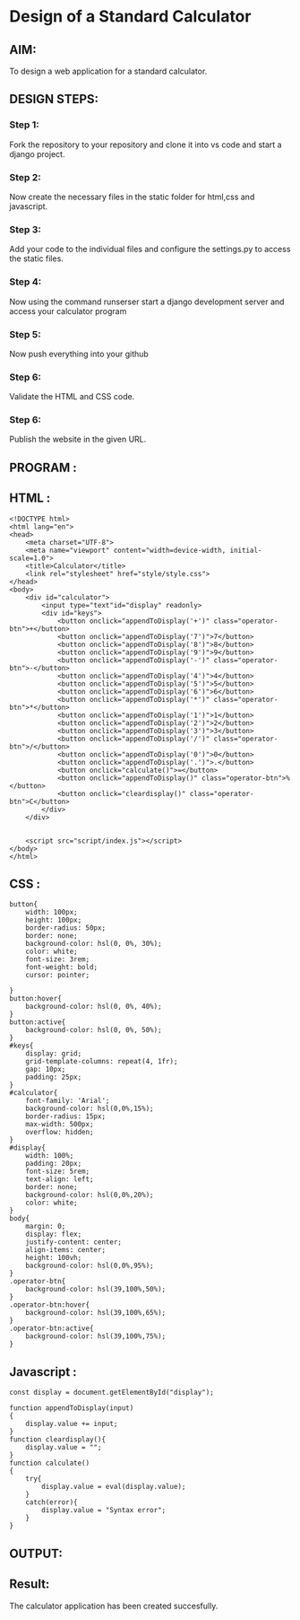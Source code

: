 # Design of a Standard Calculator

## AIM:

To design a web application for a standard calculator.

## DESIGN STEPS:

### Step 1:
Fork the repository to your repository and clone it into vs code and start a django project.

### Step 2:
Now create the necessary files in the static folder for html,css and javascript.

### Step 3:
Add your code to the individual files and configure the settings.py to access the static files.

### Step 4:
Now using the command runserser start a django development server and access your calculator program

### Step 5:
Now push everything into your github
### Step 6:

Validate the HTML and CSS code.

### Step 6:

Publish the website in the given URL.

## PROGRAM :
## HTML :

```
<!DOCTYPE html>
<html lang="en">
<head>
    <meta charset="UTF-8">
    <meta name="viewport" content="width=device-width, initial-scale=1.0">
    <title>Calculator</title>
    <link rel="stylesheet" href="style/style.css">
</head>
<body>
    <div id="calculator">
        <input type="text"id="display" readonly>
        <div id="keys">
            <button onclick="appendToDisplay('+')" class="operator-btn">+</button>
            <button onclick="appendToDisplay('7')">7</button>
            <button onclick="appendToDisplay('8')">8</button>
            <button onclick="appendToDisplay('9')">9</button>
            <button onclick="appendToDisplay('-')" class="operator-btn">-</button>
            <button onclick="appendToDisplay('4')">4</button>
            <button onclick="appendToDisplay('5')">5</button>
            <button onclick="appendToDisplay('6')">6</button>
            <button onclick="appendToDisplay('*')" class="operator-btn">*</button>
            <button onclick="appendToDisplay('1')">1</button>
            <button onclick="appendToDisplay('2')">2</button>
            <button onclick="appendToDisplay('3')">3</button>
            <button onclick="appendToDisplay('/')" class="operator-btn">/</button>
            <button onclick="appendToDisplay('0')">0</button>
            <button onclick="appendToDisplay('.')">.</button>
            <button onclick="calculate()">=</button>
            <button onclick="appendToDisplay()" class="operator-btn">%</button>
            <button onclick="cleardisplay()" class="operator-btn">C</button>
        </div>
    </div>


    <script src="script/index.js"></script>
</body>
</html>
```
## CSS :

```
button{
    width: 100px;
    height: 100px;
    border-radius: 50px;
    border: none;
    background-color: hsl(0, 0%, 30%);
    color: white;
    font-size: 3rem;
    font-weight: bold;
    cursor: pointer;

}
button:hover{
    background-color: hsl(0, 0%, 40%);
}
button:active{
    background-color: hsl(0, 0%, 50%);
}
#keys{
    display: grid;
    grid-template-columns: repeat(4, 1fr);
    gap: 10px;
    padding: 25px;
}
#calculator{
    font-family: 'Arial';
    background-color: hsl(0,0%,15%);
    border-radius: 15px;
    max-width: 500px;
    overflow: hidden;
}
#display{
    width: 100%;
    padding: 20px;
    font-size: 5rem;
    text-align: left;
    border: none;
    background-color: hsl(0,0%,20%);
    color: white;
}
body{
    margin: 0;
    display: flex;
    justify-content: center;
    align-items: center;
    height: 100vh;
    background-color: hsl(0,0%,95%);
}
.operator-btn{
    background-color: hsl(39,100%,50%);
}
.operator-btn:hover{
    background-color: hsl(39,100%,65%);
}
.operator-btn:active{
    background-color: hsl(39,100%,75%);
}
```
## Javascript :

```
const display = document.getElementById("display");

function appendToDisplay(input)
{
    display.value += input;
}
function cleardisplay(){
    display.value = "";
}
function calculate()
{
    try{
        display.value = eval(display.value);
    }
    catch(error){
        display.value = "Syntax error";
    }
}
```

## OUTPUT:

## Result:
The calculator application has been created succesfully.
